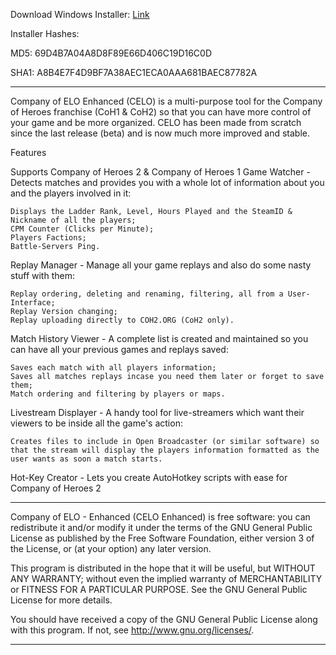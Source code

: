 
Download Windows Installer: [Link](https://www.neffware.com/downloads/celo/CELO_Setup.exe)

Installer Hashes:

MD5: 69D4B7A04A8D8F89E66D406C19D16C0D

SHA1: A8B4E7F4D9BF7A38AEC1ECA0AAA681BAEC87782A

___

Company of ELO Enhanced (CELO) is a multi-purpose tool for the Company of Heroes franchise (CoH1 & CoH2) so that you can have more control of your game and be more organized.
CELO has been made from scratch since the last release (beta) and is now much more improved and stable.

Features

Supports Company of Heroes 2 & Company of Heroes 1
Game Watcher - Detects matches and provides you with a whole lot of information about you and the players involved in it:

    Displays the Ladder Rank, Level, Hours Played and the SteamID & Nickname of all the players;
    CPM Counter (Clicks per Minute);
    Players Factions;
    Battle-Servers Ping.


Replay Manager - Manage all your game replays and also do some nasty stuff with them:

    Replay ordering, deleting and renaming, filtering, all from a User-Interface;
    Replay Version changing;
    Replay uploading directly to COH2.ORG (CoH2 only).


Match History Viewer - A complete list is created and maintained so you can have all your previous games and replays saved:

    Saves each match with all players information;
    Saves all matches replays incase you need them later or forget to save them;
    Match ordering and filtering by players or maps.


Livestream Displayer - A handy tool for live-streamers which want their viewers to be inside all the game's action:

    Creates files to include in Open Broadcaster (or similar software) so that the stream will display the players information formatted as the user wants as soon a match starts.


Hot-Key Creator - Lets you create AutoHotkey scripts with ease for Company of Heroes 2







-------------------------------------------------------------------------------------------------------

Company of ELO - Enhanced (CELO Enhanced) is free software: you can redistribute it and/or modify
it under the terms of the GNU General Public License as published by
the Free Software Foundation, either version 3 of the License, or
(at your option) any later version.

This program is distributed in the hope that it will be useful,
but WITHOUT ANY WARRANTY; without even the implied warranty of
MERCHANTABILITY or FITNESS FOR A PARTICULAR PURPOSE.  See the
GNU General Public License for more details.

You should have received a copy of the GNU General Public License
along with this program.  If not, see <http://www.gnu.org/licenses/>.


------------------------------------------------------------------------------------------------------
